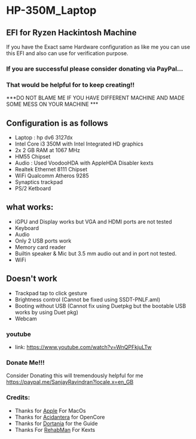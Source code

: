 # HP-350M_Laptop #
## EFI for Ryzen Hackintosh Machine
If you have the Exact same Hardware configuration as like me you can use this EFI and also can use for verification purpose.

### If you are successful please consider donating via PayPal...
### That would be helpful for to keep creating!!

***DO NOT BLAME ME IF YOU HAVE DIFFERENT MACHINE AND MADE SOME MESS ON YOUR MACHINE ***

## Configuration is as follows ##
- Laptop : hp dv6 3127dx
- Intel Core i3 350M with Intel Integrated HD graphics 
- 2x 2 GB RAM at 1067 MHz
- HM55 Chipset
- Audio : Used VoodooHDA with AppleHDA Disabler kexts
- Realtek Ethernet 8111 Chipset
- WiFi Qualcomm Atheros 9285
- Synaptics trackpad
- PS/2 Ketboard

## what works: ##
- iGPU and Display works but VGA and HDMI ports are not tested
- Keyboard
- Audio
- Only 2 USB ports work
- Memory card reader
- Builtin speaker & Mic but 3.5 mm audio out and in port not tested.
- WiFi

## Doesn't work
- Trackpad tap to click gesture
- Brightness control (Cannot be fixed using SSDT-PNLF.aml)
- Booting without USB (Cannot fix using Duetpkg but the bootable USB works by using Duet pkg)
- Webcam

### youtube 
- link: https://www.youtube.com/watch?v=WnQPFkjuLTw

 ### Donate Me!!!
Consider Donating this will tremendously helpful for me
https://paypal.me/SanjayRavindran?locale.x=en_GB

### Credits:

- Thanks for [Apple](https://www.apple.com/ "Apple") For MacOs
- Thanks for [Acidantera](https://github.com/acidanthera "Acidantera") for OpenCore
- Thanks for [Dortania](https://dortania.github.io/OpenCore-Install-Guide/ "Dortania") for the Guide
- Thanks For [RehabMan](https://github.com/RehabMan "RehabMan") For Kexts
